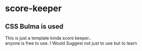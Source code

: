 # score-keeper

## CSS Bulma is used

This is just a template kinda score keeper.. <br>
anyone is free to use. I Would Suggest not just to use but to learn
